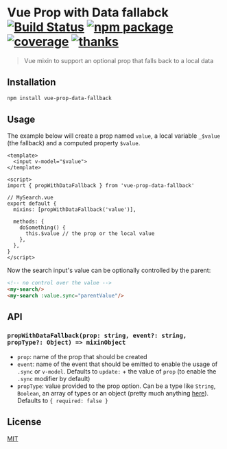 # Vue Prop with Data fallabck [![Build Status](https://badgen.net/circleci/github/posva/vue-prop-data-fallback)](https://circleci.com/gh/posva/vue-prop-data-fallback) [![npm package](https://badgen.net/npm/v/vue-prop-data-fallback)](https://www.npmjs.com/package/vue-prop-data-fallback) [![coverage](https://badgen.net/codecov/c/github/posva/vue-prop-data-fallback)](https://codecov.io/github/posva/vue-prop-data-fallback) [![thanks](https://badgen.net/badge/thanks/♥/pink)](https://github.com/posva/thanks)

> Vue mixin to support an optional prop that falls back to a local data

## Installation

```sh
npm install vue-prop-data-fallback
```

## Usage

The example below will create a prop named `value`, a local variable `_$value` (the fallback) and a computed property `$value`.

```vue
<template>
  <input v-model="$value">
</template>

<script>
import { propWithDataFallback } from 'vue-prop-data-fallback'

// MySearch.vue
export default {
  mixins: [propWithDataFallback('value')],

  methods: {
    doSomething() {
      this.$value // the prop or the local value
    },
  },
}
</script>
```

Now the search input's value can be optionally controlled by the parent:

```html
<!-- no control over the value -->
<my-search/>
<my-search :value.sync="parentValue"/>
```

## API

### `propWithDataFallback(prop: string, event?: string, propType?: Object) => mixinObject`

- `prop`: name of the prop that should be created
- `event`: name of the event that should be emitted to enable the usage of `.sync` or `v-model`. Defaults to `update:` + the value of `prop` (to enable the `.sync` modifier by default)
- `propType`: value provided to the prop option. Can be a type like `String`, `Boolean`, an array of types or an object (pretty much anything [here](https://vuejs.org/v2/guide/components-props.html#Prop-Validation)). Defaults to `{ required: false }`

## License

[MIT](http://opensource.org/licenses/MIT)
